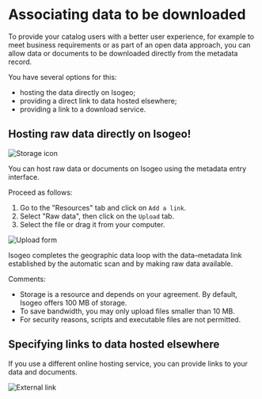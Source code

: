 # Associating data to be downloaded

To provide your catalog users with a better user experience, for example to meet business requirements or as part of an open data approach, you can allow data or documents to be downloaded directly from the metadata record.

You have several options for this:
* hosting the data directly on Isogeo;
* providing a direct link to data hosted elsewhere;
* providing a link to a download service.

## Hosting raw data directly on Isogeo!
![Storage icon](/images/offer_schema_platform_resStorage.png "Hosting and storing data in the Isogeo cloud")

You can host raw data or documents on Isogeo using the metadata entry interface.

Proceed as follows:
1. Go to the "Resources" tab and click on `Add a link`.
2. Select "Raw data", then click on the `Upload` tab.
3. Select the file or drag it from your computer.

![Upload form](/images/inv_edit_one_resource_download_upload.png "Dragging & dropping data or a file")

Isogeo completes the geographic data loop with the data–metadata link established by the automatic scan and by making raw data available.

Comments:
* Storage is a resource and depends on your agreement. By default, Isogeo offers 100 MB of storage.
* To save bandwidth, you may only upload files smaller than 10 MB.
* For security reasons, scripts and executable files are not permitted.


## Specifying links to data hosted elsewhere

If you use a different online hosting service, you can provide links to your data and documents.

![External link](/images/inv_edit_one_resource_download_link.png "Linking to an external host location")
